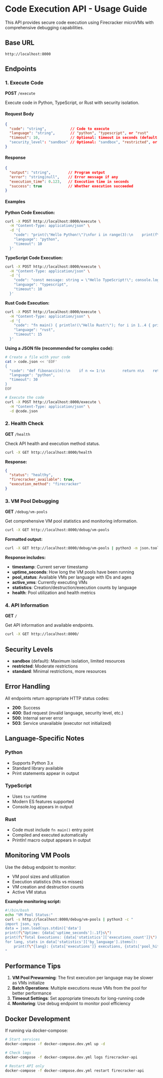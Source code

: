 # Code Execution API - Usage Guide

This API provides secure code execution using Firecracker microVMs with comprehensive debugging capabilities.

## Base URL
```
http://localhost:8000
```

## Endpoints

### 1. Execute Code
**POST** `/execute`

Execute code in Python, TypeScript, or Rust with security isolation.

#### Request Body
```json
{
  "code": "string",           // Code to execute
  "language": "string",       // "python", "typescript", or "rust"
  "timeout": 10,              // Optional: timeout in seconds (default: 60)
  "security_level": "sandbox" // Optional: "sandbox", "restricted", or "standard"
}
```

#### Response
```json
{
  "output": "string",        // Program output
  "error": "string|null",    // Error message if any
  "execution_time": 0.123,   // Execution time in seconds
  "success": true            // Whether execution succeeded
}
```

#### Examples

**Python Code Execution:**
```bash
curl -X POST http://localhost:8000/execute \
  -H "Content-Type: application/json" \
  -d '{
    "code": "print(\"Hello Python!\")\nfor i in range(3):\n    print(f\"Count: {i}\")",
    "language": "python",
    "timeout": 10
  }'
```

**TypeScript Code Execution:**
```bash
curl -X POST http://localhost:8000/execute \
  -H "Content-Type: application/json" \
  -d '{
    "code": "const message: string = \"Hello TypeScript!\"; console.log(message); const numbers = [1,2,3]; numbers.forEach(n => console.log(`Number: ${n}`));",
    "language": "typescript",
    "timeout": 10
  }'
```

**Rust Code Execution:**
```bash
curl -X POST http://localhost:8000/execute \
  -H "Content-Type: application/json" \
  -d '{
    "code": "fn main() { println!(\"Hello Rust!\"); for i in 1..4 { println!(\"Count: {}\", i); } }",
    "language": "rust",
    "timeout": 15
  }'
```

**Using a JSON file (recommended for complex code):**
```bash
# Create a file with your code
cat > code.json << 'EOF'
{
  "code": "def fibonacci(n):\n    if n <= 1:\n        return n\n    return fibonacci(n-1) + fibonacci(n-2)\n\nfor i in range(10):\n    print(f\"fib({i}) = {fibonacci(i)}\")",
  "language": "python",
  "timeout": 30
}
EOF

# Execute the code
curl -X POST http://localhost:8000/execute \
  -H "Content-Type: application/json" \
  -d @code.json
```

### 2. Health Check
**GET** `/health`

Check API health and execution method status.

```bash
curl -X GET http://localhost:8000/health
```

**Response:**
```json
{
  "status": "healthy",
  "firecracker_available": true,
  "execution_method": "firecracker"
}
```

### 3. VM Pool Debugging
**GET** `/debug/vm-pools`

Get comprehensive VM pool statistics and monitoring information.

```bash
curl -X GET http://localhost:8000/debug/vm-pools
```

**Formatted output:**
```bash
curl -X GET http://localhost:8000/debug/vm-pools | python3 -m json.tool
```

**Response includes:**
- **timestamp**: Current server timestamp
- **uptime_seconds**: How long the VM pools have been running
- **pool_status**: Available VMs per language with IDs and ages
- **active_vms**: Currently executing VMs
- **statistics**: Creation/destruction/execution counts by language
- **health**: Pool utilization and health metrics

### 4. API Information
**GET** `/`

Get API information and available endpoints.

```bash
curl -X GET http://localhost:8000/
```

## Security Levels

- **sandbox** (default): Maximum isolation, limited resources
- **restricted**: Moderate restrictions
- **standard**: Minimal restrictions, more resources

## Error Handling

All endpoints return appropriate HTTP status codes:

- **200**: Success
- **400**: Bad request (invalid language, security level, etc.)
- **500**: Internal server error
- **503**: Service unavailable (executor not initialized)

## Language-Specific Notes

### Python
- Supports Python 3.x
- Standard library available
- Print statements appear in output

### TypeScript
- Uses `tsx` runtime
- Modern ES features supported
- Console.log appears in output

### Rust
- Code must include `fn main()` entry point
- Compiled and executed automatically
- Println! macro output appears in output

## Monitoring VM Pools

Use the debug endpoint to monitor:
- VM pool sizes and utilization
- Execution statistics (hits vs misses)
- VM creation and destruction counts
- Active VM status

**Example monitoring script:**
```bash
#!/bin/bash
echo "VM Pool Status:"
curl -s http://localhost:8000/debug/vm-pools | python3 -c "
import json, sys
data = json.load(sys.stdin)['data']
print(f\"Uptime: {data['uptime_seconds']:.1f}s\")
print(f\"Total Executions: {data['statistics']['executions_count']}\")
for lang, stats in data['statistics']['by_language'].items():
    print(f\"{lang}: {stats['executions']} executions, {stats['pool_hits']} hits\")
"
```

## Performance Tips

1. **VM Pool Prewarming**: The first execution per language may be slower as VMs initialize
2. **Batch Operations**: Multiple executions reuse VMs from the pool for better performance
3. **Timeout Settings**: Set appropriate timeouts for long-running code
4. **Monitoring**: Use debug endpoint to monitor pool efficiency

## Docker Development

If running via docker-compose:
```bash
# Start services
docker-compose -f docker-compose.dev.yml up -d

# Check logs
docker-compose -f docker-compose.dev.yml logs firecracker-api

# Restart API only
docker-compose -f docker-compose.dev.yml restart firecracker-api
```